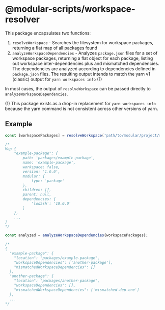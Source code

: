 # @modular-scripts/workspace-resolver

This package encapsulates two functions:

1. `resolveWorkspace` - Searches the filesystem for workspace packages,
   returning a flat map of all packages found
2. `analyzeWorkspaceDependencies` - Analyzes `package.json` files for a set of
   workspace packages, returning a flat object for each package, listing out
   workspace inter-dependencies plus and mismatched dependencies. The
   dependencies are analyzed according to dependencies defined in `package.json`
   files. The resulting output intends to match the yarn v1 (classic) output for
   `yarn workspaces info` (1)

In most cases, the output of `resolveWorkspace` can be passed directly to
`analyzeWorkspaceDependencies`.

(1) This package exists as a drop-in replacement for `yarn workspaces info`
because the yarn command is not consistent across other versions of yarn.

## Example

```TypeScript
const [workspacePackages] = resolveWorkspace('path/to/modular/project/root')

/*
Map {
    "example-package": {
        path: 'packages/example-package',
        name: 'example-package',
        workspace: false,
        version: '1.0.0',
        modular: {
            type: 'package'
        },
        children: [],
        parent: null,
        dependencies: {
            'lodash': '10.0.0'
        }
    },
    ...
}
*/

const analyzed = analyzeWorkspaceDependencies(workspacePackages);

/*
{
  "example-package": {
    "location": "packages/example-package",
    "workspaceDependencies": ['another-package'],
    "mismatchedWorkspaceDependencies": []
  },
  "another-package": {
    "location": "packages/another-package",
    "workspaceDependencies": [],
    "mismatchedWorkspaceDependencies": ['mismatched-dep-one']
  },
  ...
*/

```
